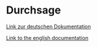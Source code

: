 # Durchsage

[Link zur deutschen Dokumentation](https://www.symcon.de/de/service/dokumentation/modulreferenz/durchsage/)

[Link to the english documentation](https://www.symcon.de/en/service/documentation/module-reference/announcement/)